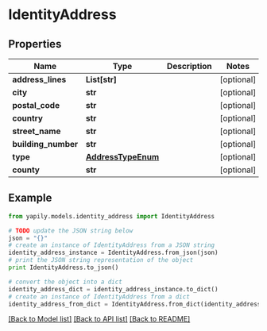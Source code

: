 # IdentityAddress


## Properties
Name | Type | Description | Notes
------------ | ------------- | ------------- | -------------
**address_lines** | **List[str]** |  | [optional] 
**city** | **str** |  | [optional] 
**postal_code** | **str** |  | [optional] 
**country** | **str** |  | [optional] 
**street_name** | **str** |  | [optional] 
**building_number** | **str** |  | [optional] 
**type** | [**AddressTypeEnum**](AddressTypeEnum.md) |  | [optional] 
**county** | **str** |  | [optional] 

## Example

```python
from yapily.models.identity_address import IdentityAddress

# TODO update the JSON string below
json = "{}"
# create an instance of IdentityAddress from a JSON string
identity_address_instance = IdentityAddress.from_json(json)
# print the JSON string representation of the object
print IdentityAddress.to_json()

# convert the object into a dict
identity_address_dict = identity_address_instance.to_dict()
# create an instance of IdentityAddress from a dict
identity_address_from_dict = IdentityAddress.from_dict(identity_address_dict)
```
[[Back to Model list]](../README.md#documentation-for-models) [[Back to API list]](../README.md#documentation-for-api-endpoints) [[Back to README]](../README.md)


